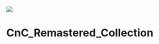 <img src="https://api.travis-ci.org/abergmeier/CnC_Remastered_Multiplatform.svg?branch=master&status=unknown">

# CnC_Remastered_Collection
